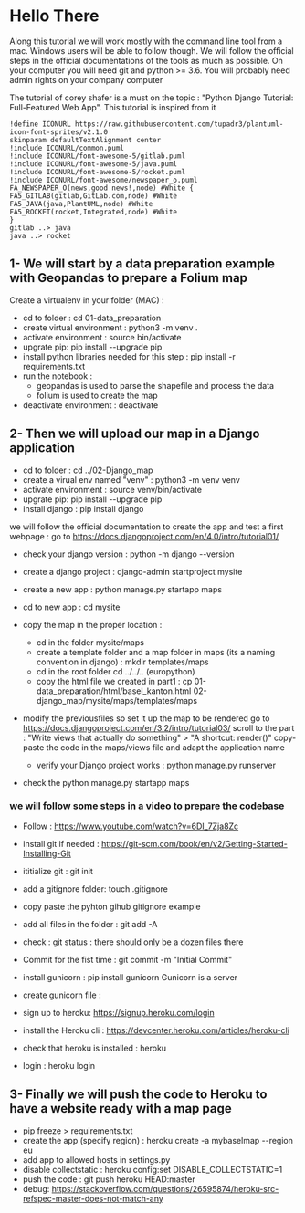
# Hello There

Along this tutorial we will work mostly with the command line tool from a mac. Windows users will be able to follow though.
We will follow the official steps in the official documentations of the tools as much as possible.
On your computer you will need git and python >= 3.6. You will probably need admin rights on your company computer

The tutorial of corey shafer is a must on the topic : "Python Django Tutorial: Full-Featured Web App". This tutorial is inspired from it

```plantuml
!define ICONURL https://raw.githubusercontent.com/tupadr3/plantuml-icon-font-sprites/v2.1.0
skinparam defaultTextAlignment center
!include ICONURL/common.puml
!include ICONURL/font-awesome-5/gitlab.puml
!include ICONURL/font-awesome-5/java.puml
!include ICONURL/font-awesome-5/rocket.puml
!include ICONURL/font-awesome/newspaper_o.puml
FA_NEWSPAPER_O(news,good news!,node) #White {
FA5_GITLAB(gitlab,GitLab.com,node) #White
FA5_JAVA(java,PlantUML,node) #White
FA5_ROCKET(rocket,Integrated,node) #White
}
gitlab ..> java
java ..> rocket
```

## 1- We will start by a data preparation example with Geopandas to prepare a Folium map

Create a virtualenv in your folder (MAC) :

- cd to folder : cd 01-data_preparation
- create virtual environment : python3 -m venv .
- activate environment : source bin/activate
- upgrate pip: pip install --upgrade pip
- install python libraries needed for this step : pip install -r requirements.txt
- run the notebook :
  - geopandas is used to parse the shapefile and process the data
  - folium is used to create the map
- deactivate environment : deactivate

## 2- Then we will upload our map in a Django application

- cd to folder : cd ../02-Django_map
- create a virual env named "venv" : python3 -m venv venv
- activate environment : source venv/bin/activate
- upgrate pip: pip install --upgrade pip
- install django : pip install django

 we will follow the official documentation to create the app and test a first webpage :
go to  <https://docs.djangoproject.com/en/4.0/intro/tutorial01/>

- check your django version : python -m django --version
- create a django project : django-admin startproject mysite
- create a new app : python manage.py startapp maps
- cd to new app : cd mysite
- copy the map in the proper location :
  - cd in the folder mysite/maps
  - create a template folder and a map folder in maps (its a naming convention in django) :  mkdir templates/maps
  - cd in the root folder cd ../../.. (europython)
  - copy the html file we created in part1 : cp 01-data_preparation/html/basel_kanton.html 02-django_map/mysite/maps/templates/maps

- modify the previousfiles so set it up the map to be rendered
go to  <https://docs.djangoproject.com/en/3.2/intro/tutorial03/>
scroll to the part : "Write views that actually do something" > "A shortcut: render()"
copy-paste the code in the maps/views file and adapt the application name

  - verify your Django project works : python manage.py runserver
- check the python manage.py startapp maps

### we will follow some steps in a video to prepare the codebase

- Follow : <https://www.youtube.com/watch?v=6DI_7Zja8Zc>

- install git if needed : <https://git-scm.com/book/en/v2/Getting-Started-Installing-Git>
- ititialize git : git init
- add a gitignore folder: touch .gitignore
- copy paste the pyhton gihub gitignore example
- add all files in the folder : git add -A
- check : git status : there should only be a dozen files there
- Commit for the fist time : git commit -m "Initial Commit"

- install gunicorn : pip install gunicorn Gunicorn is a server
- create gunicorn file :

- sign up to heroku: <https://signup.heroku.com/login>
- install the Heroku cli : <https://devcenter.heroku.com/articles/heroku-cli>
- check that heroku is installed : heroku
- login : heroku login

## 3- Finally we will push the code to Heroku to have a website ready with a map page

- pip freeze > requirements.txt  
- create the app (specify region) : heroku create -a mybaselmap --region eu
- add app to allowed hosts in settings.py
- disable collectstatic : heroku config:set DISABLE_COLLECTSTATIC=1
- push the code : git push heroku HEAD:master
- debug: <https://stackoverflow.com/questions/26595874/heroku-src-refspec-master-does-not-match-any>  
